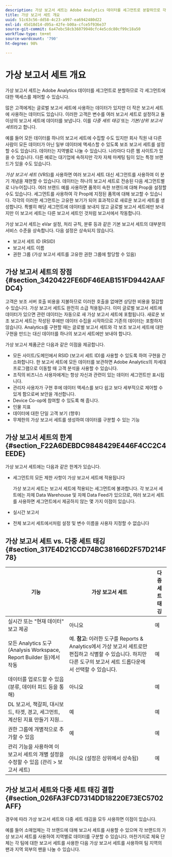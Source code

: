 ```yaml
---
description: 가상 보고서 세트는 Adobe Analytics 데이터를 세그먼트로 분할하므로 각 세그먼트에 대한 액세스를 제어할 수 있습니다.
title: 가상 보고서 세트 개요
uuid: 51c63c56-dd58-4c23-a997-ea6942480d22
exl-id: 45d18d14-d95a-42fe-b00a-cfce5f936e37
source-git-commit: 6a47ebc58cb36079940cfc4e5cdc80cf99c18a50
workflow-type: tm+mt
source-wordcount: '790'
ht-degree: 98%

---
```


# 가상 보고서 세트 개요

가상 보고서 세트는 Adobe Analytics 데이터를 세그먼트로 분할하므로 각 세그먼트에 대한 액세스를 제어할 수 있습니다.

많은 고객에게는 글로벌 보고서 세트에 사용하는 데이터가 있지만 더 작은 보고서 세트에 사용하는 데이터도 있습니다. 이러한 고객은 변수를 여러 보고서 세트로 설정하고 둘 이상의 보고서 세트에 데이터를 보냅니다. 이를 *다중 세트 태깅* 또는 *기본/상위 보고서 세트*&#x200B;라고 합니다.

예를 들어 모든 데이터를 하나의 보고서 세트에 수집할 수도 있지만 회사 직원 내 다른 사람이 모든 데이터가 아닌 일부 데이터에 액세스할 수 있도록 보조 보고서 세트를 설정할 수도 있습니다. 데이터는 지역별로 나눌 수 있습니다. 나라마다 다른 웹 사이트가 있을 수 있습니다. 다른 예로는 대기업에 속하지만 각자 자체 마케팅 팀이 있는 특정 브랜드가 있을 수도 있습니다.

*가상 보고서 세트* (VRS)를 사용하면 여러 보고서 세트 대신 세그먼트를 사용하여 이 분기 개념을 재현할 수 있습니다. 데이터는 하나의 보고서 세트로 전송된 다음 세그먼트별로 나누어집니다. 여러 브랜드 예를 사용하면 품목이 속한 브랜드에 대해 Prop을 설정할 수도 있습니다. 세그먼트를 사용하여 각 Prop에 지정된 품목에 대해 보고할 수 있습니다. 각각의 이러한 세그먼트는 고유한 보기가 되어 효과적으로 새로운 보고서 세트를 생성합니다. 특별히 해당 세그먼트에 데이터를 보내지 않고 글로벌 보고서 세트에만 보내지만 이 보고서 세트는 다른 보고서 세트인 것처럼 보고서에서 작동합니다.

가상 보고서 세트는 eVar 설정, 처리 규칙, 분류 등과 같은 기본 보고서 세트의 대부분의 서비스 수준을 상속합니다. 다음 설정은 상속되지 않습니다.

* 보고서 세트 ID (RSID)
* 보고서 세트 이름
* 권한 그룹 (가상 보고서 세트를 고유한 권한 그룹에 할당할 수 있음)

## 가상 보고서 세트의 장점 {#section_3420422FE6DF46EAB151FD9442AAFDC4}

고객은 보조 서버 호출 비용을 지불하므로 이러한 호출을 없애면 상당한 비용을 절감할 수 있습니다. 가상 보고서 세트도 완전히 소급 적용됩니다. 이미 글로벌 보고서 세트에 데이터가 있으면 관련 데이터는 자동으로 새 가상 보고서 세트에 포함됩니다. 새로운 보조 보고서 세트는 작성된 후에만 데이터 수집을 시작하므로 기존의 데이터는 포함하지 않습니다. Analytics를 구현할 때는 글로벌 보고서 세트와 각 보조 보고서 세트에 대한 구현을 만드는 대신 데이터를 하나의 보고서 세트에만 보내야 합니다.

가상 보고서 제품군은 다음과 같은 이점을 제공합니다.

* 모든 사이트/도메인에서 RSID (보고서 세트 ID)를 사용할 수 있도록 하여 구현을 간소화합니다. 한 보고서 세트에 모든 데이터를 보관하면 Adobe Analytics의 차세대 프로그램으로 이동할 때 고객 분석을 사용할 수 있습니다.
* 조직의 비즈니스 사용자에게는 항상 자신과 관련이 있는 데이터 세그먼트만 표시됩니다.
* 관리자 사용자가 구현 후에 데이터 액세스를 보다 쉽고 보다 세부적으로 제어할 수 있게 함으로써 보안을 개선합니다.
* Device Co-op에 참여할 수 있도록 해 줍니다.
* 인물 지표
* 데이터에 대한 단일 고객 보기 (향후)
* 무제한의 가상 보고서 세트를 생성하여 데이터를 구분할 수 있는 기능

## 가상 보고서 세트의 한계 {#section_F22A6DEBDC9848429E446F4CC2C4EEDE}

가상 보고서 세트에는 다음과 같은 한계가 있습니다.

* 세그먼트의 모든 제한 사항이 가상 보고서 세트에 적용됩니다

   가상 보고서 세트는 보고서 세트에 적용되는 세그먼트에 불과합니다. 각 보고서 세트에는 자체 Data Warehouse 및 자체 Data Feed가 있으므로, 여러 보고서 세트를 사용하면 세그먼트에서 제공하지 않는 몇 가지 이점이 있습니다.
* 실시간 보고서
* 전체 보고서 세트에서처럼 설정 및 변수 이름을 사용자 지정할 수 없습니다

## 가상 보고서 세트 vs. 다중 세트 태깅 {#section_317E4D21CCD74BC38166D2F57D214F78}

| 기능 | 가상 보고서 세트 | 다중 세트 태깅 |
|--- |--- |--- |
| 실시간 또는 &quot;현재 데이터&quot; 보고 제공 | 아니요 | 예 |
| 모든 Analytics 도구 (Analysis Workspace, Report Builder 등)에서 작동 | 예. **참고:** 이러한 도구를 Reports &amp; Analytics에서 가상 보고서 세트로만 편집하고 식별할 수 있습니다. 하지만 다른 도구의 보고서 세트 드롭다운에서 선택할 수 있습니다. | 예 |
| 데이터를 업로드할 수 있음 (분류, 데이터 피드 등을 통해) | 아니요 | 예 |
| DL 보고서, 책갈피, 대시보드, 타겟, 경고, 세그먼트, 계산된 지표 만들기 지원... | 예 | 예 |
| 권한 그룹에 개별적으로 추가할 수 있음 | 예 | 예 |
| 관리 기능을 사용하여 이 보고서 세트의 개별 설정을 수정할 수 있음 (관리 > 보고서 세트) | 아니요 (설정은 상위에서 상속됨) | 예 |

## 가상 보고서 세트와 다중 세트 태깅 결합 {#section_026FA3FCD7314DD18220E73EC5702AFF}

경우에 따라 가상 보고서 세트와 다중 세트 태깅을 모두 사용하면 이점이 있습니다.

예를 들어 소매업체는 각 브랜드에 대해 보고서 세트를 사용할 수 있으며 각 브랜드의 가상 보고서 세트를 사용하여 지역별로 데이터를 구분할 수 있습니다. 마찬가지로 체육 단체는 각 팀에 대한 보고서 세트를 사용한 다음 가상 보고서 세트를 사용하여 팀 지역의 팬과 지역 외부의 팬을 나눌 수 있습니다.
